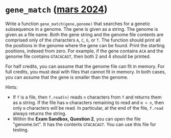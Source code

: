 # `gene_match` ([mars 2024](https://github.com/jyp/python-courses-exams/blob/main/2403/facit-vt24.org))




Write a function `gene_match(gene,genome)` that searches for a genetic
subsequence in a genome. The gene is given as a string. The genome is given as
a file name. Both the gene string and the genome file contents are comprised
only of the characters `A`, `C`, `G`, or `T`. The function should print all
the positions in the genome where the gene can be found. Print the starting
positions, indexed from zero. For example, if the gene contains `ACA` and the
genome file contains `GTACACAGT`, then both 2 and 4 should be printed.

For half credits, you can assume that the genome file can fit in memory. For
full credits, you must deal with files that cannot fit in memory. In both
cases, you can assume that the gene is smaller than the genome.

Hints:
- If `f` is a file, then `f.read(n)` reads `n` characters from `f` and returns
  them as a string.  If the file has `m` characters remaining to read and `m <
  n`, then only `m` characters will be read. In particular, at the end of the
  file, `f.read` always returns the string.
- Within the **Exam Sandbox, Question 2**, you can open the file "genome.txt".
  It has the contents `GTACACAGT`. You can use this file for testing.

